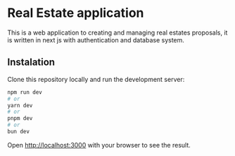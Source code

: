 # Real Estate application

This is a web application to creating and managing real estates proposals, it is written in next js with authentication and database system.

## Instalation

Clone this repository locally and run the development server:

```bash
npm run dev
# or
yarn dev
# or
pnpm dev
# or
bun dev
```

Open [http://localhost:3000](http://localhost:3000) with your browser to see the result.
